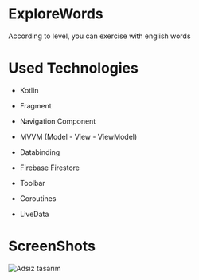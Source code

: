 # ExploreWords
According to level, you can exercise with english words

# Used Technologies
+ Kotlin
+ Fragment
+ Navigation Component

+ MVVM (Model - View - ViewModel)
+ Databinding
+ Firebase Firestore
+ Toolbar
+ Coroutines
+ LiveData

# ScreenShots
![Adsız tasarım](https://github.com/berkeakcy/ExploreWords/assets/114190610/16a8f958-78e9-4e91-ad1e-3a4be69f9bf9)


